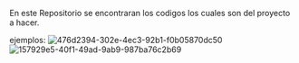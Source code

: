 En este Repositorio se encontraran los codigos los cuales son del proyecto a hacer.

ejemplos:
![476d2394-302e-4ec3-92b1-f0b05870dc50](https://github.com/Sebastianaso/TrabajoWeb/assets/171303576/3cad7934-f841-4f48-a4bd-116a69d98f1b)
![157929e5-40f1-49ad-9ab9-987ba76c2b69](https://github.com/Sebastianaso/TrabajoWeb/assets/171303576/7dbf5f7f-d294-46ff-a002-4199fd018c1f)
